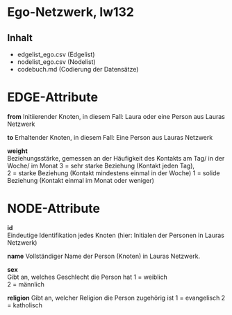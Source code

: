 # Ego-Netzwerk, lw132


## Inhalt
- edgelist_ego.csv (Edgelist)
- nodelist_ego.csv (Nodelist)
- codebuch.md (Codierung der Datensätze)


# EDGE-Attribute

**from**
Initiierender Knoten, in diesem Fall: Laura oder eine Person aus Lauras Netzwerk

**to**
Erhaltender Knoten, in diesem Fall: Eine Person aus Lauras Netzwerk

**weight**  
Beziehungsstärke, gemessen an der Häufigkeit des Kontakts am Tag/ in der Woche/ im Monat
3 = sehr starke Beziehung (Kontakt jeden Tag),   
2 = starke Beziehung (Kontakt mindestens einmal in der Woche)
1 = solide Beziehung (Kontakt einmal im Monat oder weniger)


# NODE-Attribute  
  
**id**  
Eindeutige Identifikation jedes Knoten (hier: Initialen der Personen in Lauras Netzwerk)

**name**
Vollständiger Name der Person (Knoten) in Lauras Netzwerk.

**sex**    
Gibt an, welches Geschlecht die Person hat 
1 = weiblich  
2 = männlich  

**religion**
Gibt an, welcher Religion die Person zugehörig ist 
1 = evangelisch
2 = katholisch 
